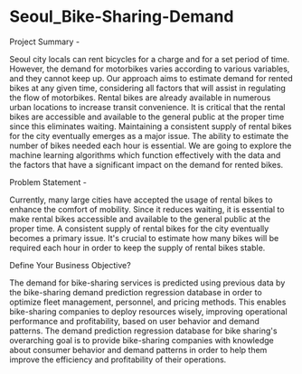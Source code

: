 # Seoul_Bike-Sharing-Demand
Project Summary -

Seoul city locals can rent bicycles for a charge and for a set period of time. However, the demand for motorbikes varies according to various variables, and they cannot keep up. Our approach aims to estimate demand for rented bikes at any given time, considering all factors that will assist in regulating the flow of motorbikes. Rental bikes are already available in numerous urban locations to increase transit convenience. It is critical that the rental bikes are accessible and available to the general public at the proper time since this eliminates waiting. Maintaining a consistent supply of rental bikes for the city eventually emerges as a major issue. The ability to estimate the number of bikes needed each hour is essential. We are going to explore the machine learning algorithms which function effectively with the data and the factors that have a significant impact on the demand for rented bikes.

Problem Statement -

Currently, many large cities have accepted the usage of rental bikes to enhance the comfort of mobility. Since it reduces waiting, it is essential to make rental bikes accessible and available to the general public at the proper time. A consistent supply of rental bikes for the city eventually becomes a primary issue. It's crucial to estimate how many bikes will be required each hour in order to keep the supply of rental bikes stable.

Define Your Business Objective?

The demand for bike-sharing services is predicted using previous data by the bike-sharing demand prediction regression database in order to optimize fleet management, personnel, and pricing methods. This enables bike-sharing companies to deploy resources wisely, improving operational performance and profitability, based on user behavior and demand patterns. The demand prediction regression database for bike sharing's overarching goal is to provide bike-sharing companies with knowledge about consumer behavior and demand patterns in order to help them improve the efficiency and profitability of their operations.
